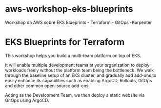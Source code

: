 # aws-workshop-eks-blueprints
Workshop da AWS sobre EKS Blueprints - Terraform - GitOps -Karpenter

# EKS Blueprints for Terraform

This workshop helps you build a multi-team platform on top of EKS.

It will enable multiple development teams at your organization to deploy workloads freely without the platform team being the bottleneck. We walk through the baseline setup of an EKS cluster, and gradually add add-ons to easily enhance its capabilities such as enabling ArgoCD, Rollouts, GitOps and other common open-source add-ons.

Acting as the Development Team, we then deploy a static website via GitOps using ArgoCD.
